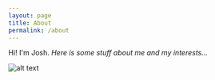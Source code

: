 ```yaml
---
layout: page
title: About
permalink: /about
---
```


Hi! I'm Josh. *Here is some stuff about me and my interests...*

![alt text](https://joshsutcliffe1996.github.io/assets/img/sutty.jpg)
